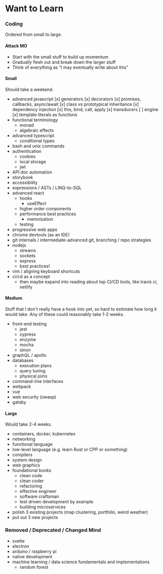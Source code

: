 # Want to Learn

### Coding

Ordered from small to large.

#### Attack MO

- Start with the small stuff to build up momentum
- Gradually flesh out and break down the larger stuff
- Think of everything as "I may eventually write about this"

#### Small

Should take a weekend.

- advanced javascript
  [x] generators
  [x] decorators
  [x] promises, callbacks, async/await
  [x] class vs prototypical inheritance
  [x] dependency injection
  [x] this, bind, call, apply
  [x] transducers
  [ ] engine
  [x] template literals as functions
- functional terminology
  - monad
  - algebraic effects
- advanced typescript
  - conditional types
- bash and unix commands
- authentication
  - cookies
  - local storage
  - jwt
- API doc automation
- storybook
- accessibility
- expressions / ASTs / LINQ-to-SQL
- advanced react
  - hooks
    - useEffect
  - higher order components
  - performance best practices
    - memoization
  - testing
- progressive web apps
- chrome devtools (as an IDE)
- git internals / intermediate-advanced git, branching / repo strategies
- nodejs
  - streams
  - sockets
  - express
  - best practices!
- vim / aligning keyboard shortcuts
- ci/cd as a concept
  - then maybe expand into reading about top CI/CD tools, like travis ci, netlify

#### Medium

Stuff that I don't really have a hook into yet, so hard to estimate how long it would take. Any of these could reasonably take 1-2 weeks.

- front-end testing
  - jest
  - cypress
  - enzyme
  - mocha
  - sinon
- graphQL / apollo
- databases
  - execution plans
  - query tuning
  - physical joins
- command-line interfaces
- webpack
- vue
- web security (owasp)
- gatsby

#### Large

Would take 2-4 weeks.

- containers, docker, kubernetes
- networking
- functional language
- low-level language (e.g. learn Rust or CPP or something)
- compilers
- system design
- web graphics
- foundational books
  - clean code
  - clean coder
  - refactoring
  - effective engineer
  - software craftsman
  - test driven development by example
  - building microservices
- polish 3 existing projects (map clustering, portfolio, weird weather)
- put out 3 new projects

### Removed / Deprecated / Changed Mind

- svelte
- electron
- arduino / raspberry pi
- native development
- machine learning / data science fundamentals and implementations
  - random forest
